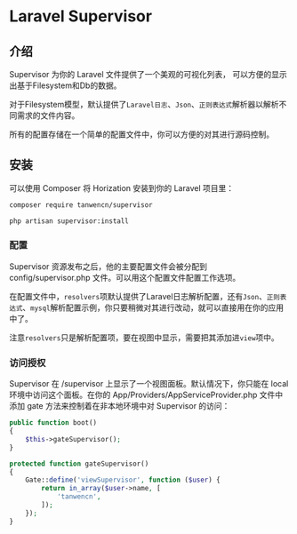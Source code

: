 # Laravel Supervisor
## 介绍

Supervisor 为你的 Laravel 文件提供了一个美观的可视化列表， 可以方便的显示出基于Filesystem和Db的数据。

对于Filesystem模型，默认提供了```Laravel日志```、```Json```、```正则表达式```解析器以解析不同需求的文件内容。

所有的配置存储在一个简单的配置文件中，你可以方便的对其进行源码控制。

## 安装

可以使用 Composer 将 Horization 安装到你的 Laravel 项目里：

```bash
composer require tanwencn/supervisor
```

```bash
php artisan supervisor:install
```

### 配置

Supervisor 资源发布之后，他的主要配置文件会被分配到 config/supervisor.php 文件。可以用这个配置文件配置工作选项。

在配置文件中，```resolvers```项默认提供了Laravel日志解析配置，还有```Json```、```正则表达式```、```mysql```解析配置示例，你只要稍微对其进行改动，就可以直接用在你的应用中了。

注意```resolvers```只是解析配置项，要在视图中显示，需要把其添加进```view```项中。

### 访问授权

Supervisor 在 /supervisor 上显示了一个视图面板。默认情况下，你只能在 local 环境中访问这个面板。在你的 App/Providers/AppServiceProvider.php 文件中添加 gate 方法来控制着在非本地环境中对 Supervisor 的访问：

```php
public function boot()
{
    $this->gateSupervisor();
}

protected function gateSupervisor()
{
    Gate::define('viewSupervisor', function ($user) {
        return in_array($user->name, [
            'tanwencn',
        ]);
    });
}
```




